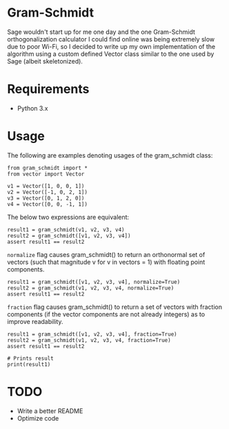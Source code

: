 # Gram-Schmidt

Sage wouldn't start up for me one day and the one Gram-Schmidt orthogonalization calculator I could find online was being extremely slow due to poor Wi-Fi, so I decided to write up my own implementation of the algorithm using a custom defined Vector class similar to the one used by Sage (albeit skeletonized).  

# Requirements

* Python 3.x

# Usage

The following are examples denoting usages of the gram_schmidt class:

    from gram_schmidt import *
    from vector import Vector
    
    v1 = Vector([1, 0, 0, 1])
    v2 = Vector([-1, 0, 2, 1])
    v3 = Vector([0, 1, 2, 0])
    v4 = Vector([0, 0, -1, 1])

The below two expressions are equivalent:

    result1 = gram_schmidt(v1, v2, v3, v4)
    result2 = gram_schmidt([v1, v2, v3, v4])
    assert result1 == result2

```normalize``` flag causes gram_schmidt() to return an orthonormal set of vectors (such that magnitude v for v in vectors = 1) with floating point components.

    result1 = gram_schmidt([v1, v2, v3, v4], normalize=True)
    result2 = gram_schmidt(v1, v2, v3, v4, normalize=True)
    assert result1 == result2

```fraction``` flag causes gram_schmidt() to return a set of vectors with fraction components (if the vector components are not already integers) as to improve readability.

    result1 = gram_schmidt([v1, v2, v3, v4], fraction=True)
    result2 = gram_schmidt(v1, v2, v3, v4, fraction=True)
    assert result1 == result2

    # Prints result
    print(result1)

# TODO

* Write a better README
* Optimize code









